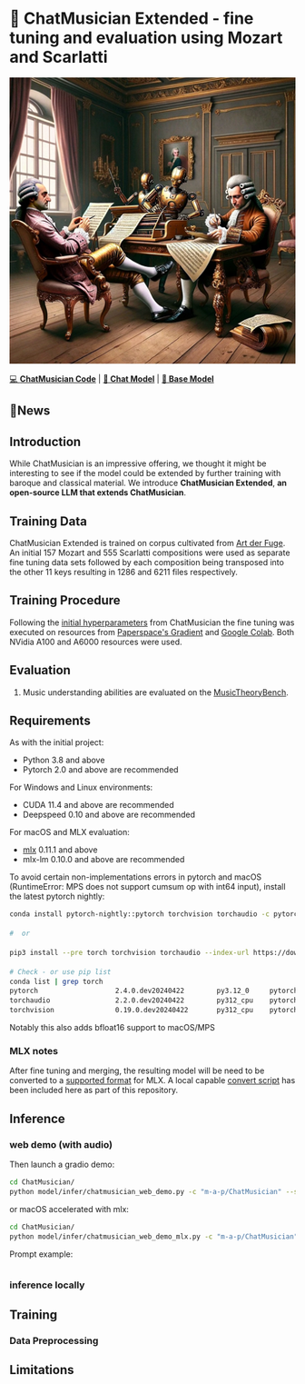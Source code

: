 # 🎼 ChatMusician Extended - fine tuning and evaluation using Mozart and Scarlatti

![alt Mozart and Scarlatti delegate](images/Mozart_Scarlatti.webp)

[💻 **ChatMusician Code**](https://github.com/hf-lin/ChatMusician) | [**🤖 Chat Model**](https://huggingface.co/m-a-p/ChatMusician) | [**🤖 Base Model**](https://huggingface.co/m-a-p/ChatMusician-Base)

## 🔔News

## Introduction

While ChatMusician is an impressive offering, we thought it might be interesting to see if the model could be extended by further training with baroque and classical material.
We introduce **ChatMusician Extended**, **an open-source LLM that extends ChatMusician**.

## Training Data

ChatMusician Extended is trained on corpus cultivated from [Art der Fuge](www.artderfuge.com). An initial 157 Mozart and 555 Scarlatti compositions were used as separate fine tuning data sets followed by each composition being transposed into the other 11 keys resulting in 1286 and 6211 files respectively.

## Training Procedure

Following the [initial hyperparameters](https://github.com/hf-lin/ChatMusician?tab=readme-ov-file#training-procedure) from ChatMusician the fine tuning was executed on resources from [Paperspace's Gradient](https://www.paperspace.com/artificial-intelligence) and [Google Colab](https://colab.research.google.com). Both NVidia A100 and A6000 resources were used.

## Evaluation

1. Music understanding abilities are evaluated on the [MusicTheoryBench](https://huggingface.co/datasets/m-a-p/MusicTheoryBench).

## Requirements

As with the initial project:

- Python 3.8 and above
- Pytorch 2.0 and above are recommended

For Windows and Linux environments:

- CUDA 11.4 and above are recommended
- Deepspeed 0.10 and above are recommended

For macOS and MLX evaluation:

- [mlx](https://ml-explore.github.io/mlx/build/html/index.html) 0.11.1 and above
- mlx-lm 0.10.0 and above are recommended

To avoid certain non-implementations errors in pytorch and macOS (RuntimeError: MPS does not support cumsum op with int64 input), install the latest pytorch nightly:

```bash
conda install pytorch-nightly::pytorch torchvision torchaudio -c pytorch-nightly

#  or

pip3 install --pre torch torchvision torchaudio --index-url https://download.pytorch.org/whl/nightly/cpu

# Check - or use pip list
conda list | grep torch
pytorch                   2.4.0.dev20240422        py3.12_0     pytorch-nightly
torchaudio                2.2.0.dev20240422        py312_cpu    pytorch-nightly
torchvision               0.19.0.dev20240422       py312_cpu    pytorch-nightly
```

Notably this also adds bfloat16 support to macOS/MPS

### MLX notes

After fine tuning and merging, the resulting model will be need to be converted to a [supported format](https://ml-explore.github.io/mlx/build/html/python/_autosummary/mlx.core.load.html) for MLX. A local capable [convert script](https://github.com/petergreis/ChatMusician-Extended/blob/main/convert_to_safetensors.py) has been included here as part of this repository.

## Inference

### web demo (with audio)

Then launch a gradio demo:

```bash
cd ChatMusician/
python model/infer/chatmusician_web_demo.py -c "m-a-p/ChatMusician" --server_port 8890
```

or macOS accelerated with mlx:

```bash
cd ChatMusician/
python model/infer/chatmusician_web_demo_mlx.py -c "m-a-p/ChatMusician" --server_port 8890
```

Prompt example:

```

```

### inference locally

## Training

### Data Preprocessing

## Limitations
